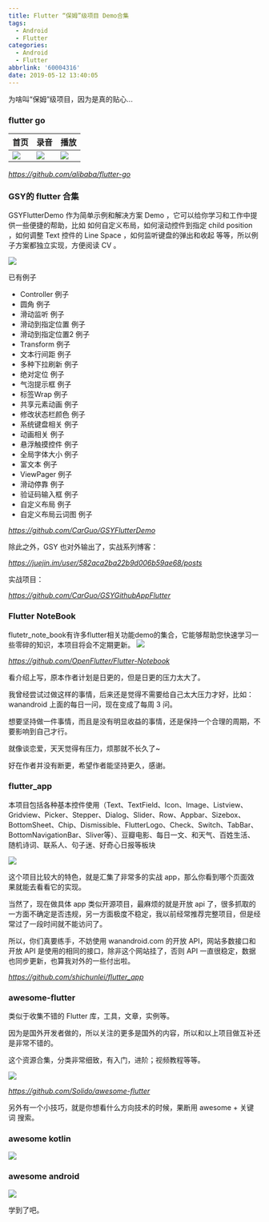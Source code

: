 ```yaml
---
title: Flutter “保姆”级项目 Demo合集
tags:
  - Android
  - Flutter
categories:
  - Android
  - Flutter
abbrlink: '60004316'
date: 2019-05-12 13:40:05
---
```


为啥叫“保姆”级项目，因为是真的贴心...

### flutter go


| 首页                                                         | 录音                                                         | 播放                                                         |
| ------------------------------------------------------------ | ------------------------------------------------------------ | ------------------------------------------------------------ |
| ![](https://raw.githubusercontent.com/zhangmiaocc/blogImageResource/master/img/20190722135152.png) | ![](https://raw.githubusercontent.com/zhangmiaocc/blogImageResource/master/img/20190722135724.png) | ![](https://raw.githubusercontent.com/zhangmiaocc/blogImageResource/master/img/20190722135809.png) |

*https://github.com/alibaba/flutter-go*

<!--more-->

### GSY的 flutter 合集

GSYFlutterDemo 作为简单示例和解决方案 Demo ，它可以给你学习和工作中提供一些便捷的帮助，比如 如何自定义布局，如何滚动控件到指定 child position ，如何调整 Text 控件的 Line Space ，如何监听键盘的弹出和收起 等等，所以例子方案都独立实现，方便阅读 CV 。

![](https://raw.githubusercontent.com/zhangmiaocc/blogImageResource/master/img/20190722135241.png)

已有例子

- Controller 例子
- 圆角 例子
- 滑动监听 例子
- 滑动到指定位置 例子
- 滑动到指定位置2 例子
- Transform 例子
- 文本行间距 例子
- 多种下拉刷新 例子
- 绝对定位 例子
- 气泡提示框 例子
- 标签Wrap 例子
- 共享元素动画 例子
- 修改状态栏颜色 例子
- 系统键盘相关 例子
- 动画相关 例子
- 悬浮触摸控件 例子
- 全局字体大小 例子
- 富文本 例子
- ViewPager 例子
- 滑动停靠 例子
- 验证码输入框 例子
- 自定义布局 例子
- 自定义布局云词图 例子

*https://github.com/CarGuo/GSYFlutterDemo*

除此之外，GSY 也对外输出了，实战系列博客：

*https://juejin.im/user/582aca2ba22b9d006b59ae68/posts*

实战项目：

*https://github.com/CarGuo/GSYGithubAppFlutter*

### Flutter NoteBook
flutetr_note_book有许多flutter相关功能demo的集合，它能够帮助您快速学习一些零碎的知识，本项目将会不定期更新。
![](https://raw.githubusercontent.com/zhangmiaocc/blogImageResource/master/img/20190722135024.png)

*https://github.com/OpenFlutter/Flutter-Notebook*

看介绍上写，原本作者计划是日更的，但是日更的压力太大了。

我曾经尝试过做这样的事情，后来还是觉得不需要给自己太大压力才好，比如：wanandroid 上面的每日一问，现在变成了每周 3 问。

想要坚持做一件事情，而且是没有明显收益的事情，还是保持一个合理的周期，不要影响到自己才行。

就像谈恋爱，天天觉得有压力，烦那就不长久了~

好在作者并没有断更，希望作者能坚持更久，感谢。

### flutter_app

本项目包括各种基本控件使用（Text、TextField、Icon、Image、Listview、Gridview、Picker、Stepper、Dialog、Slider、Row、Appbar、Sizebox、BottomSheet、Chip、Dismissible、FlutterLogo、Check、Switch、TabBar、BottomNavigationBar、Sliver等）、豆瓣电影、每日一文、和天气、百姓生活、随机诗词、联系人、句子迷、好奇心日报等板块

![](https://raw.githubusercontent.com/zhangmiaocc/blogImageResource/master/img/20190722134953.png)

这个项目比较大的特色，就是汇集了非常多的实战 app，那么你看到哪个页面效果就能去看看它的实现。

当然了，现在做具体 app 类似开源项目，最麻烦的就是开放 api 了，很多抓取的一方面不确定是否违规，另一方面极度不稳定，我以前经常推荐完整项目，但是经常过了一段时间就不能访问了。

所以，你们真要练手，不妨使用 wanandroid.com 的开放 API，网站多数接口和开放 API 是使用的相同的接口，除非这个网站挂了，否则 API 一直很稳定，数据也同步更新，也算我对外的一些付出啦。

*https://github.com/shichunlei/flutter_app*

### awesome-flutter

类似于收集不错的 Flutter 库，工具，文章，实例等。

因为是国外开发者做的，所以关注的更多是国外的内容，所以和以上项目做互补还是非常不错的。

这个资源合集，分类非常细致，有入门，进阶；视频教程等等。

![](https://raw.githubusercontent.com/zhangmiaocc/blogImageResource/master/img/20190722134928.png)

*https://github.com/Solido/awesome-flutter*

另外有一个小技巧，就是你想看什么方向技术的时候，果断用 awesome + 关键词 搜索。

### awesome kotlin

![](https://raw.githubusercontent.com/zhangmiaocc/blogImageResource/master/img/20190722134848.png)

### awesome android

![](https://raw.githubusercontent.com/zhangmiaocc/blogImageResource/master/img/20190722134825.png)

学到了吧。